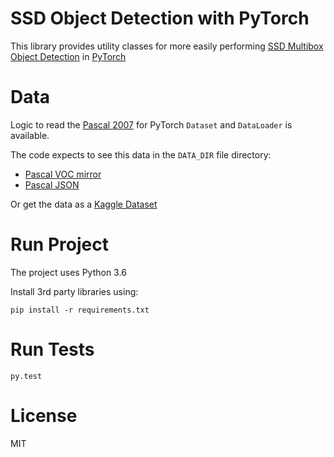 # SSD Object Detection with PyTorch

This library provides utility classes for more easily performing [SSD Multibox Object Detection](https://arxiv.org/pdf/1512.02325.pdf) in [PyTorch](https://pytorch.org/)

# Data

Logic to read the [Pascal 2007](http://host.robots.ox.ac.uk/pascal/VOC/) for PyTorch `Dataset` and `DataLoader` is available.

The code expects to see this data in the `DATA_DIR` file directory:

- [Pascal VOC mirror](http://host.robots.ox.ac.uk/pascal/VOC/)
- [Pascal JSON](https://storage.googleapis.com/coco-dataset/external/PASCAL_VOC.zip)

Or get the data as a [Kaggle Dataset](https://www.kaggle.com/mikebaik/pascal-fastai-version)

# Run Project

The project uses Python 3.6

Install 3rd party libraries using:

`pip install -r requirements.txt`

# Run Tests

`py.test`

# License

MIT
